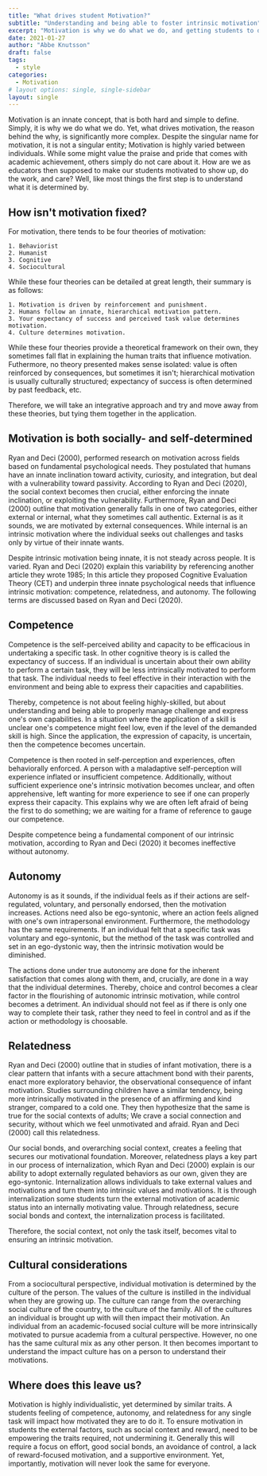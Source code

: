 ```yaml
---
title: "What drives student Motivation?"
subtitle: "Understanding and being able to foster intrinsic motivation"
excerpt: "Motivation is why we do what we do, and getting students to do anything requires them to be motivated. If you desire to get your students to do work, listen to you talk, and show up to class, you have to understand what drives and motivated them. Without that understanding you are left trying to forcibly drag a horse, when all it requires is a pat and a nudge."
date: 2021-01-27
author: "Abbe Knutsson"
draft: false
tags:
  - style
categories:
  - Motivation
# layout options: single, single-sidebar
layout: single
---
```


Motivation is an innate concept, that is both hard and simple to define. Simply, it is why we do what we do. Yet, what drives motivation, the reason behind the why, is significantly more complex. Despite the singular name for motivation, it is not a singular entity; Motivation is highly varied between individuals. While some might value the praise and pride that comes with academic achievement, others simply do not care about it. How are we as educators then supposed to make our students motivated to show up, do the work, and care? Well, like most things the first step is to understand what it is determined by.


## How isn't motivation fixed? 

For motivation, there tends to be four theories of motivation: 

    1. Behaviorist 
    2. Humanist
    3. Cognitive
    4. Sociocultural 
    
While these four theories can be detailed at great length, their summary is as follows:

    1. Motivation is driven by reinforcement and punishment.
    2. Humans follow an innate, hierarchical motivation pattern.
    3. Your expectancy of success and perceived task value determines motivation.
    4. Culture determines motivation.

While these four theories provide a theoretical framework on their own, they sometimes fall flat in explaining the human traits that influence motivation. Futhermore, no theory presented makes sense isolated: value is often reinforced by consequences, but sometimes it isn't; hierarchical motivation is usually culturally structured; expectancy of success is often determined by past feedback, etc. 

Therefore, we will take an integrative approach and try and move away from these theories, but tying them together in the application. 

## Motivation is both socially- and self-determined

Ryan and Deci (2000), performed research on motivation across fields based on fundamental psychological needs. They postulated that humans have an innate inclination toward activity, curiosity, and integration, but deal with a vulnerability toward passivity. According to Ryan and Deci (2020), the social context becomes then crucial, either enforcing the innate inclination, or exploiting the vulnerability. Furthermore, Ryan and Deci (2000) outline that motivation generally falls in one of two categories, either external or internal, what they sometimes call authentic. External is as it sounds, we are motivated by external consequences. While internal is an intrinsic motivation where the individual seeks out challenges and tasks only by virtue of their innate wants.   

Despite intrinsic motivation being innate, it is not steady across people. It is varied. Ryan and Deci (2020) explain this variability by referencing another article they wrote 1985; In this article they proposed Cognitive Evaluation Theory (CET) and underpin three innate psychological needs that influence intrinsic motivation: competence, relatedness, and autonomy. The following terms are discussed based on Ryan and Deci (2020). 

## Competence

Competence is the self-perceived ability and capacity to be efficacious in undertaking a specific task. In other cognitive theory is is called the expectancy of success. If an individual is uncertain about their own ability to perform a certain task, they will be less intrinsically motivated to perform that task. The individual needs to feel effective in their interaction with the environment and being able to express their capacities and capabilities. 

Thereby, competence is not about feeling highly-skilled, but about understanding and being able to properly manage challenge and express one's own capabilities. In a situation where the application of a skill is unclear one's competence might feel low, even if the level of the demanded skill is high. Since the application, the expression of capacity, is uncertain, then the competence becomes uncertain.

Competence is then rooted in self-perception and experiences, often behaviorally enforced. A person with a maladaptive self-perception will experience inflated or insufficient competence. Additionally, without sufficient experience one's intrinsic motivation becomes unclear, and often apprehensive, left wanting for more experience to see if one can properly express their capacity. This explains why we are often left afraid of being the first to do something; we are waiting for a frame of reference to gauge our competence.

Despite competence being a fundamental component of our intrinsic motivation, according to Ryan and Deci (2020) it becomes ineffective without autonomy. 

## Autonomy 

Autonomy is as it sounds, if the individual feels as if their actions are self-regulated, voluntary, and personally endorsed, then the motivation increases. Actions need also be ego-syntonic, where an action feels aligned with one's own intrapersonal environment. Furthermore, the methodology has the same requirements. If an individual felt that a specific task was voluntary and ego-syntonic, but the method of the task was controlled and set in an ego-dystonic way, then the intrinsic motivation would be diminished.

The actions done under true autonomy are done for the inherent satisfaction that comes along with them, and, crucially, are done in a way that the individual determines. Thereby, choice and control becomes a clear factor in the flourishing of autonomic intrinsic motivation, while control becomes a detriment. An individual should not feel as if there is only one way to complete their task, rather they need to feel in control and as if the action or methodology is choosable. 

## Relatedness

Ryan and Deci (2000) outline that in studies of infant motivation, there is a clear pattern that infants with a secure attachment bond with their parents, enact more exploratory behavior, the observational consequence of infant motivation. Studies surrounding children have a similar tendency, being more intrinsically motivated in the presence of an affirming and kind stranger, compared to a cold one. They then hypothesize that the same is true for the social contexts of adults; We crave a social connection and security, without which we feel unmotivated and afraid. Ryan and Deci (2000) call this relatedness. 

Our social bonds, and overarching social context, creates a feeling that secures our motivational foundation. Moreover, relatedness plays a key part in our process of internalization, which Ryan and Deci (2000) explain is our ability to adopt externally regulated behaviors as our own, given they are ego-syntonic. Internalization allows individuals to take external values and motivations and turn them into intrinsic values and motivations. It is through internalization some students turn the external motivation of academic status into an internally motivating value. Through relatedness, secure social bonds and context, the internalization process is facilitated.

Therefore, the social context, not only the task itself, becomes vital to ensuring an intrinsic motivation. 


## Cultural considerations 

From a sociocultural perspective, individual motivation is determined by the culture of the person. The values of the culture is instilled in the individual when they are growing up. The culture can range from the overarching social culture of the country, to the culture of the family. All of the cultures an individual is brought up with will then impact their motivation. An individual from an academic-focused social culture will be more intrinsically motivated to pursue academia from a cultural perspective. However, no one has the same cultural mix as any other person. It then becomes important to understand the impact culture has on a person to understand their motivations. 

## Where does this leave us?

Motivation is highly individualistic, yet determined by similar traits. A students feeling of competence, autonomy, and relatedness for any single task will impact how motivated they are to do it. To ensure motivation in students the external factors, such as social context and reward, need to be empowering the traits required, not undermining it. Generally this will require a focus on effort, good social bonds, an avoidance of control, a lack of reward-focused motivation, and a supportive environment. Yet, importantly, motivation will never look the same for everyone. 


